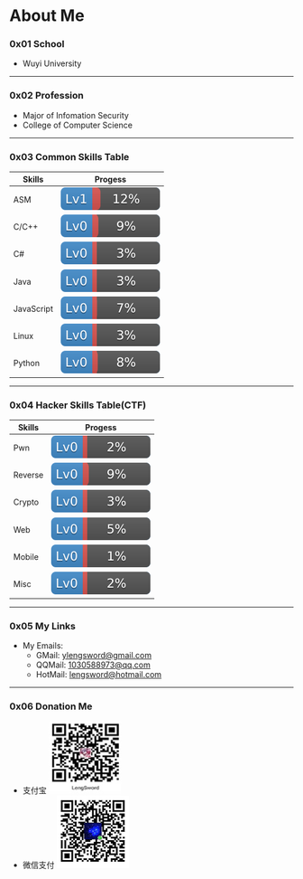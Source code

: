 # About Me

### 0x01 **School**
- Wuyi University

------
### 0x02 **Profession**
- Major of Infomation Security
- College of Computer Science

------
### 0x03 **Common Skills Table**
| Skills    | Progess   |
|-----------|-----------|
| ASM       | ![12%](../img/12.svg) |
| C/C++     | ![9%](../img/9.svg)   |
| C#        | ![3%](../img/3.svg)   |
| Java      | ![3%](../img/3.svg)   |
| JavaScript| ![7%](../img/7.svg)   |
| Linux     | ![3%](../img/3.svg)   |
| Python    | ![8%](../img/8.svg)   |   


------
### 0x04 **Hacker Skills Table(CTF)**
| Skills    | Progess   |
|-----------|-----------|
| Pwn       | ![2%](../img/2.svg)   |
| Reverse   | ![9%](../img/9.svg)   |
| Crypto    | ![3%](../img/3.svg)   |
| Web       | ![5%](../img/5.svg)   |
| Mobile    | ![1%](../img/1.svg)   |
| Misc      | ![2%](../img/2.svg)   |


------
### 0x05 **My Links**
- My Emails:
    - GMail: ylengsword@gmail.com
    - QQMail: 1030588973@qq.com
    - HotMail: lengsword@hotmail.com

------
### 0x06 **Donation Me**
- 支付宝
![Alipay](../img/alipay.jpg)
- 微信支付
![WeChat Pay](../img/wechatpay.png)